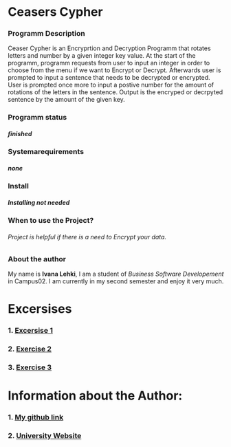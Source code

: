 # Ceasers Cypher

### Programm Description

Ceaser Cypher is an Encryprtion and Decryption Programm that rotates letters and number by a given integer key value.
At the start of the programm, programm requests from user to input an integer in order to choose from the menu if we want to Encrypt or Decrypt. Afterwards user is prompted to input a sentence that needs to be decrypted or encrypted. User is prompted once more to input a postive number for the amount of rotations of the letters in the sentence. 
Output is the encryped or decrpyted sentence by the amount of the given key.

### Programm status 
##### **finished**

### Systemarequirements
##### *none*

### Install
##### *Installing not needed*

### When to use the Project?
###### Project is helpful *if* there is a need to Encrypt your data.

### About the author
My name is **Ivana Lehki**, I am a student of *Business Software Developement* in Campus02. I am currently in my second semester and enjoy it very much.


# Excersises

### 1. [Excersise 1](D:\Documents\FH02\SS2022\Konfig\Uebung1\excersise1.md)
### 2. [Exercise 2](exercise2.md)
### 3. [Exercise 3](exercise3.md)

# Information about the Author:
### 1. [My github link](https://github.com/ivanaLehki/bsd21_lehki_ivana)
### 2. [University Website](https://www.campus02.at/)
